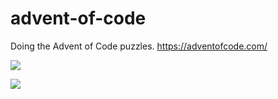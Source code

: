 # advent-of-code
Doing the Advent of Code puzzles. https://adventofcode.com/

![](https://img.shields.io/badge/stars%20⭐-34-yellow)

![](https://img.shields.io/badge/days%20completed-17-red)
